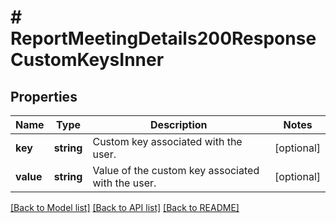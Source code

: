 # # ReportMeetingDetails200ResponseCustomKeysInner

## Properties

Name | Type | Description | Notes
------------ | ------------- | ------------- | -------------
**key** | **string** | Custom key associated with the user. | [optional]
**value** | **string** | Value of the custom key associated with the user. | [optional]

[[Back to Model list]](../../README.md#models) [[Back to API list]](../../README.md#endpoints) [[Back to README]](../../README.md)
